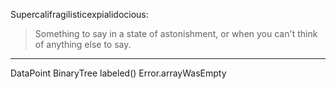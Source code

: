 Supercalifragilisticexpialidocious:
> Something to say in a state of astonishment, or when you can't think of anything else to say.

***

DataPoint
BinaryTree
labeled()
Error.arrayWasEmpty
